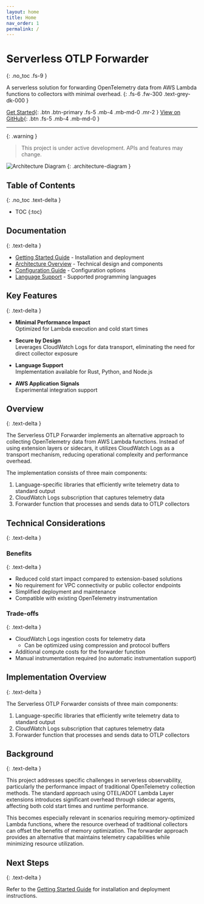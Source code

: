 ```yaml
---
layout: home
title: Home
nav_order: 1
permalink: /
---
```


# Serverless OTLP Forwarder
{: .no_toc .fs-9 }

A serverless solution for forwarding OpenTelemetry data from AWS Lambda functions to collectors with minimal overhead.
{: .fs-6 .fw-300 .text-grey-dk-000 }

[Get Started](getting-started){: .btn .btn-primary .fs-5 .mb-4 .mb-md-0 .mr-2 }
[View on GitHub](https://github.com/dev7a/serverless-otlp-forwarder){: .btn .fs-5 .mb-4 .mb-md-0 }

---

{: .warning }
> This project is under active development. APIs and features may change.


![Architecture Diagram](https://github.com/user-attachments/assets/961999d9-bb69-4ba7-92a2-9efef3909b74)
{: .architecture-diagram }

## Table of Contents
{: .no_toc .text-delta }
- TOC
{:toc}


## Documentation
{: .text-delta }

- [Getting Started Guide](getting-started) - Installation and deployment
- [Architecture Overview](concepts/architecture) - Technical design and components
- [Configuration Guide](getting-started/configuration) - Configuration options
- [Language Support](languages) - Supported programming languages

## Key Features
{: .text-delta }

- **Minimal Performance Impact**  
  Optimized for Lambda execution and cold start times

- **Secure by Design**  
  Leverages CloudWatch Logs for data transport, eliminating the need for direct collector exposure

- **Language Support**  
  Implementation available for Rust, Python, and Node.js

- **AWS Application Signals**  
  Experimental integration support

## Overview
{: .text-delta }

The Serverless OTLP Forwarder implements an alternative approach to collecting OpenTelemetry data from AWS Lambda functions. Instead of using extension layers or sidecars, it utilizes CloudWatch Logs as a transport mechanism, reducing operational complexity and performance overhead.

The implementation consists of three main components:

1. Language-specific libraries that efficiently write telemetry data to standard output
2. CloudWatch Logs subscription that captures telemetry data
3. Forwarder function that processes and sends data to OTLP collectors

## Technical Considerations
{: .text-delta }

### Benefits
{: .text-delta }

- Reduced cold start impact compared to extension-based solutions
- No requirement for VPC connectivity or public collector endpoints
- Simplified deployment and maintenance
- Compatible with existing OpenTelemetry instrumentation

### Trade-offs
{: .text-delta }

- CloudWatch Logs ingestion costs for telemetry data
  - Can be optimized using compression and protocol buffers
- Additional compute costs for the forwarder function
- Manual instrumentation required (no automatic instrumentation support)

## Implementation Overview
{: .text-delta }

The Serverless OTLP Forwarder consists of three main components:

1. Language-specific libraries that efficiently write telemetry data to standard output
2. CloudWatch Logs subscription that captures telemetry data
3. Forwarder function that processes and sends data to OTLP collectors

## Background
{: .text-delta }

This project addresses specific challenges in serverless observability, particularly the performance impact of traditional OpenTelemetry collection methods. The standard approach using OTEL/ADOT Lambda Layer extensions introduces significant overhead through sidecar agents, affecting both cold start times and runtime performance.

This becomes especially relevant in scenarios requiring memory-optimized Lambda functions, where the resource overhead of traditional collectors can offset the benefits of memory optimization. The forwarder approach provides an alternative that maintains telemetry capabilities while minimizing resource utilization.

## Next Steps
{: .text-delta }

Refer to the [Getting Started Guide](getting-started) for installation and deployment instructions.
